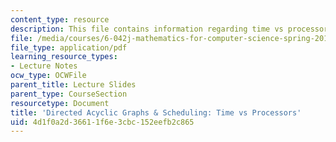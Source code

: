 ```yaml
---
content_type: resource
description: This file contains information regarding time vs processors.
file: /media/courses/6-042j-mathematics-for-computer-science-spring-2015/4d1f0a2d36611f6e3cbc152eefb2c865_MIT6_042JS15_TimeProcsors.pdf
file_type: application/pdf
learning_resource_types:
- Lecture Notes
ocw_type: OCWFile
parent_title: Lecture Slides
parent_type: CourseSection
resourcetype: Document
title: 'Directed Acyclic Graphs & Scheduling: Time vs Processors'
uid: 4d1f0a2d-3661-1f6e-3cbc-152eefb2c865
---
```


